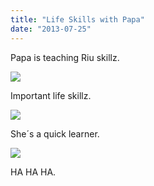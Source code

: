 ```yaml
---
title: "Life Skills with Papa"
date: "2013-07-25"
---
```


Papa is teaching Riu skillz.

![](images/tumblr_inline_mqhhdeSZQW1qz4rgp.jpg)

Important life skillz.

![](images/tumblr_inline_mqhhcnEsER1qz4rgp.jpg)

She´s a quick learner.

![](images/tumblr_inline_mqhhe4gNJj1qz4rgp.jpg)

HA HA HA.
